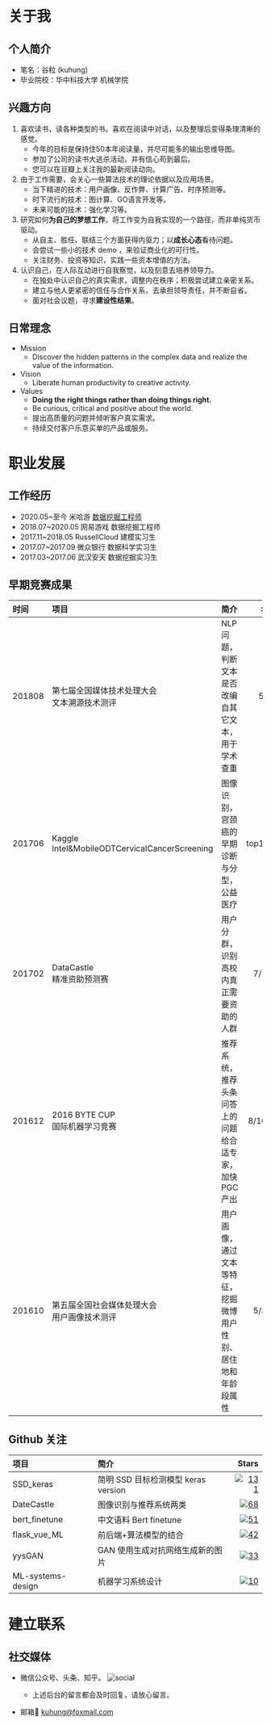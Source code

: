 
# 关于我
## 个人简介

- 笔名：谷粒 (kuhung) 
- 毕业院校：华中科技大学 机械学院


## 兴趣方向
1. 喜欢读书，读各种类型的书。喜欢在阅读中对话，以及整理后变得条理清晰的感觉。
     - 今年的目标是保持住50本年阅读量，并尽可能多的输出思维导图。
     - 参加了公司的读书大逃杀活动，并有信心苟到最后。
     - 您可以在豆瓣上关注我的最新阅读动向。
2. 由于工作需要，会关心一些算法技术的理论依据以及应用场景。
     -  当下精进的技术：用户画像、反作弊、计算广告、时序预测等。
     -  时下流行的技术：图计算、GO语言开发等。
     -  未来可能的技术：强化学习等。
3. 研究如何**为自己的梦想工作**，将工作变为自我实现的一个路径，而非单纯货币驱动。
     - 从自主、胜任、联结三个方面获得内驱力；以**成长心态**看待问题。
     - 会尝试一些小的技术 demo ，来验证商业化的可行性。
     - 关注财务、投资等知识，实践一些资本增值的方法。
4. 认识自己，在人际互动进行自我察觉，以及刻意去培养领导力。
     - 在独处中认识自己的真实需求，调整内在秩序；积极尝试建立亲密关系。
     - 建立与他人更紧密的信任与合作关系，去承担领导责任，并不断自省。
     - 面对社会议题，寻求**建设性结果**。


## 日常理念

- Mission 
  - Discover the hidden patterns in the complex data and realize the value of the information.
- Vision 
  - Liberate human productivity to creative activity.
- Values
  - **Doing the right things rather than doing things right.**
  - Be curious, critical and positive about the world.
  - 提出高质量的问题并倾听客户真实需求。
  - 持续交付客户乐意买单的产品或服务。




# 职业发展

## 工作经历

- 2020.05~至今 米哈游 [数据挖掘工程师](https://kuhungio.me/2019/what-is-data-mining/)
- 2018.07~2020.05 网易游戏 数据挖掘工程师
- 2017.11~2018.05 RussellCloud 建模实习生
- 2017.07~2017.09 微众银行 数据科学实习生
- 2017.03~2017.06 武汉安天 数据挖掘实习生



## 早期竞赛成果

<center>

| 时间 | 项目 | 简介 | 名次 |
| :-| :- | :- | -: |
| 201808 | 第七届全国媒体技术处理大会<br>文本溯源技术测评 | NLP 问题，判断文本是否改编自其它文本，用于学术查重 | 5/95 |
| 201706 | Kaggle<br>Intel&MobileODTCervicalCancerScreening | 图像识别，宫颈癌的早期诊断与分型，公益医疗 | top10% |
| 201702 | DataCastle<br>精准资助预测赛 | 用户分群，识别高校内真正需要资助的人群 | 7/124 |
| 201612 | 2016 BYTE CUP<br>国际机器学习竞赛 | 推荐系统，推荐头条问答上的问题给合适专家，加快 PGC 产出| 8/1029|
| 201610 | 第五届全国社会媒体处理大会<br>用户画像技术测评 | 用户画像，通过文本等特征，挖掘微博用户性别、居住地和年龄段属性 | 5/373 |
</center>

## <span id="github">Github 关注</span> 
<!--
[![GitHub followers](https://img.shields.io/github/followers/kuhung.svg?&label=Follow&maxAge=2592000)](https://github.com/kuhung)
-->

| 项目 | 简介 | Stars |
| :-| :-| -: |
| SSD_keras | 简明 SSD 目标检测模型 keras version | [![131](https://img.shields.io/github/stars/kuhung/SSD_keras)](https://github.com/kuhung/SSD_keras) |
| DateCastle | 图像识别与推荐系统两类 | [![68](https://img.shields.io/github/stars/kuhung/DateCastle)](https://github.com/kuhung/DateCastle) |
| bert_finetune| 中文语料 Bert finetune | [![51](https://img.shields.io/github/stars/kuhung/bert_finetune)](https://github.com/kuhung/bert_finetune) |
| flask_vue_ML| 前后端+算法模型的结合 |[![42](https://img.shields.io/github/stars/kuhung/flask_vue_ML)](https://github.com/kuhung/flask_vue_ML) |
| yysGAN | GAN 使用生成对抗网络生成新的图片 | [![33](https://img.shields.io/github/stars/kuhung/yysGAN)](https://github.com/kuhung/yysGAN) |
| ML-systems-design | 机器学习系统设计 | [![10](https://img.shields.io/github/stars/kuhung/machine-learning-systems-design)](https://github.com/kuhung/machine-learning-systems-design) |


# 建立联系

## 社交媒体
- 微信公众号、头条、知乎。
![social](https://kuhungio.me/images/post/social.jpg)
  - 上述后台的留言都会及时回复，请放心留言。

- 邮箱📮 kuhung@foxmail.com
  
